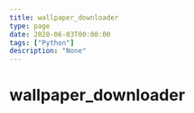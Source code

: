 ```yaml
---
title: wallpaper_downloader
type: page
date: 2020-06-03T00:00:00
tags: ["Python"]
description: "None"
---
```


# wallpaper_downloader
